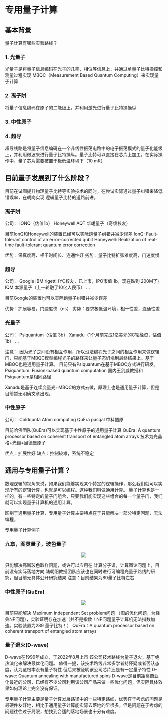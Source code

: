 # 专用量子计算

基本背景
---
量子计算有哪些实验路线？
### 1. 光量子
<div align=center>
<ima src="https://user-images.githubusercontent.com/118708553/210042795-0438dfcd-46dd-4a15-86bf-cc2656d43bf2.PNG"/>
</div>
光量子是将量子信息编码在光子的几率、相位等信息上，并通过单量子比特操控和测量过程实现 MBQC（Measurement Based Quantum Computing）来实现量子计算

### 2. 离子阱
<div align=center>
<ima src="https://user-images.githubusercontent.com/118708553/210042877-b40e177a-0af1-46df-bac7-3ba35fcfbed6.PNG"/>
</div>
将量子信息编码在原子的二能级上，并利用激光进行量子比特操操纵

### 3. 中性原子
<div align=center>
<ima src="https://user-images.githubusercontent.com/118708553/210042910-2efdb999-3269-43f6-9f09-d98283ce3965.PNG"/>
</div>

### 4. 超导
<div align=center>
<ima src="https://user-images.githubusercontent.com/118708553/210042957-000188ef-4746-4335-8b58-15cf3f4fbb87.PNG"/>
</div>

超导线路是将量子信息编码在一个非线性振荡电路中的电子振荡模式的量子化能级上，并利用微波来进行量子比特操纵。量子比特可以直接在芯片上加工。在实际操作中，量子芯片需要被置于极低温环境下（10 mK）

## 目前量子发展到了什么阶段？
<div align=center>
<ima src="https://user-images.githubusercontent.com/118708553/210043023-efbc7414-0d97-4e9b-b69c-159aed3eee36.PNG"/>
</div>

目前在试图提升物理量子比特等实验技术的同时，在尝试实际通过量子纠错来降低错误率，在朝向实现 逻辑量子比特的道路前进。

### 离子阱

公司：
IONQ（估值1b）
Honeywell
AQT
华翊量子（奇绩校友）

目前IonQ和Honeywell的装置已经可以实际跑量子纠错并减少误差
IonQ: Fault-tolerant control of an error-corrected qubit
Honeywell: Realization of real-time fault-tolerant quantum error correction

优势：保真度高、相干时间长、连通性好
劣势：量子比特扩张难度高，门速度慢

### 超导

公司：
Google
IBM
rigetti (YC校友，已上市，IPO市值 1b，现在跌到 200M了)
IQM
本源量子（上一轮融了10亿人民币）
...

目前Google的装置也可以实际跑量子纠错并减少误差

优势：扩展容易，门速度快（ns）
劣势：要求极低温环境，相干性差，连通性差

### 光量子

公司：
Psiquantum（估值 3b）
Xanadu（1个月前完成1亿美元的C轮融资，估值1b）
...

注意：
因为光子之间没有相互作用，所以没法编程光子之间的相互作用来做逻辑门，只能基于MBQC模型编程光子的路径来让量子态坍塌到最终结果上。基于MBQC也是通用量子计算。
目前只有Psiquantum在基于MBQC方式进行研发。
Psiquantum: Fusion-based quantum computation
国内王剑威教授和Psiquantum是相同路径

Xanadu是基于连续变量光+MBQC的方式去做，原理上也是通用量子计算，但是目前暂无明确文章出现。

### 中性原子
公司：
Coldqunta
Atom computing
QuEra
pasqal
中科酷原

目前哈佛团队(QuEra)可以实现基于中性原子的通用量子计算
QuEra: A quantum processor based on coherent transport of entangled atom arrays
技术为光晶格+光镊+里德堡原子

优点：扩展性好
缺点：控制较难，系统不稳定

## 通用与专用量子计算？
数理逻辑的视角来说，如果我们能够实现某个特定的逻辑操作，那么我们就可以实现所有的逻辑计算，也就是可以编程。这种我们叫做通用计算。
量子计算也是一样的，有一些特定的量子门组合，只要我们能实现这些组合的每一个量子门，我们就可以实现量子计算机的通用计算。

区别于通用量子计算，专用量子计算主要特点在于只能解决一部分特定问题，无法编程。

专用量子计算例子

### 九章，图灵量子，玻色量子
<div align=center>
<img src="https://user-images.githubusercontent.com/118708553/210043140-b77b278f-7cdf-405c-ad7b-63814327a228.png"/>
</div>

只能解决高斯玻色取样问题，或许可以应用在 计算分子谱，计算图论问题上，目前没有实际落地方向
陆朝阳教授团队应该也在同时进行可编程光量子路线的研究，但目前无具体公开研究结果
注意：目前结果为80量子比特左右

### 中性原子(QuEra)
<div align=center>
<img src="![7](https://user-images.githubusercontent.com/118708553/210043178-b861e777-711d-4e5e-92b6-bfcfce0f1e45.png"/>
</div>

目前只能解决 Maximum Independent Set problem问题 （图的优化问题，为经典NP问题），实验证明存在加速（并不是指数！NP问题量子计算机无法指数加速。实验装置为289 量子比特！）
QuEra：A quantum processor based on coherent transport of entangled atom arrays

### 量子退火(D-wave)
D-wave在1999年成立，于2022年8月上市
该公司技术路线为量子退火，基于绝热演化来解决最优化问题。
值得一提，该技术路线非常多学者持怀疑或者否认态度，认为这根本没有量子特性
但后来被证明该公司芯片还是有一定量子特性
D-wave: Quantum annealing with manufactured spins
D-wave是目前距离商业化最近的公司，已经有不少公司利用该公司产品来做一些优化问题，但实际具体效果如何理论上完全没有保证。

专用量子计算主要是量子计算发展路径中的一些特定路线，优势在于考虑的问题是最硬件友好地，相比于通用量子计算能实际去落地的早很多。但是问题在于考虑的问题往往过于局限，想找到合适的落地场景也十分有难度。
